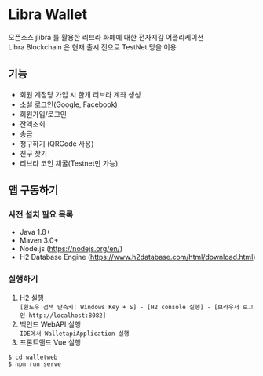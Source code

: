 Libra Wallet
=============================================

오픈소스 jlibra 를 활용한 리브라 화폐에 대한 전자지갑 어플리케이션  
Libra Blockchain 은 현재 출시 전으로 TestNet 망을 이용

## 기능   
- 회원 계정당 가입 시 한개 리브라 계좌 생성
- 소셜 로그인(Google, Facebook)
- 회원가입/로그인
- 잔액조회
- 송금
- 청구하기 (QRCode 사용)
- 친구 찾기
- 리브라 코인 채굴(Testnet만 가능)


## 앱 구동하기

### 사전 설치 필요 목록
- Java 1.8+ 
- Maven 3.0+
- Node.js (https://nodejs.org/en/)
- H2 Database Engine (https://www.h2database.com/html/download.html)

### 실행하기
1. H2 실행  
  `[윈도우 검색 단축키: Windows Key + S] - [H2 console 실행] - [브라우저 로그인 http://localhost:8082]` 
2. 백인드 WebAPI 실행  
    `IDE에서 WalletapiApplication 실행`  
3. 프론트앤드 Vue 실행
```aidl
$ cd walletweb
$ npm run serve
``` 
  
 